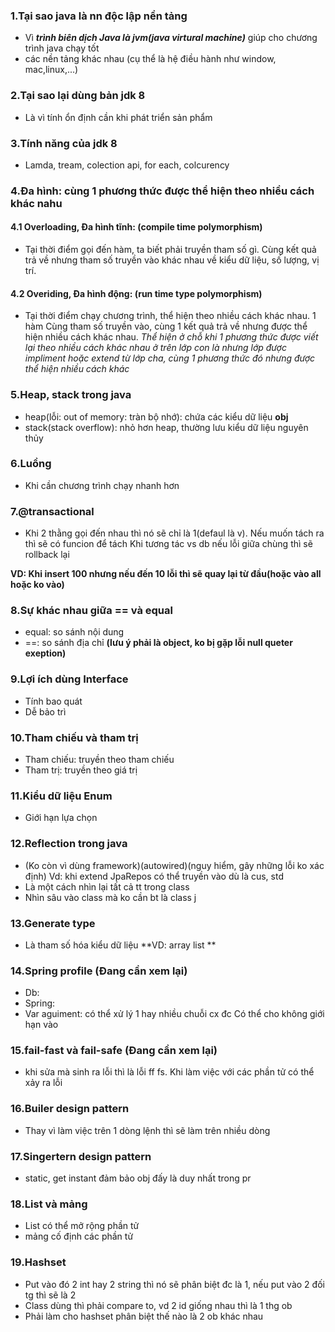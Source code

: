 ### 1.Tại sao java là nn độc lập nền tảng

- Vì *__trình biên dịch Java là jvm(java virtural machine)__* giúp cho chương trình java chạy tốt 
- các nền tảng khác nhau (cụ thể là hệ điều hành như window, mac,linux,...)

### 2.Tại sao lại dùng bản jdk 8 

- Là vì tính ổn định cần khi phát triển sản phẩm

### 3.Tính năng của jdk 8

- Lamda, tream, colection api, for each, colcurency

### 4.Đa hình: cùng 1 phương thức được thể hiện theo nhiều cách khác nahu
#### 4.1 Overloading, Đa hình tĩnh: (compile time polymorphism)

- Tại thời điểm gọi đến hàm,  ta biết phải truyền tham số gì. Cùng kết quả trả về nhưng tham số truyền vào khác nhau về kiểu dữ liệu, số lượng, vị trí.

#### 4.2 Overiding, Đa hình động: (run time type polymorphism)

- Tại thời điểm chạy chương trình, thể hiện theo nhiều cách khác nhau. 1 hàm Cùng tham số truyền vào, cùng 1 kết quả trả về nhưng được thể hiện nhiều cách khác nhau. 
*Thể hiện ở chỗ khi 1 phương thức được viết lại theo nhiều cách khác nhau ở trên lớp con là nhưng lớp được impliment hoặc extend từ lớp cha, 
cùng 1 phương thức đó nhưng được thể hiện nhiều cách khác* 

### 5.Heap, stack trong java

- heap(lỗi: out of memory: tràn bộ nhớ): chứa các kiểu dữ liệu **obj**  
- stack(stack overflow): nhỏ hơn heap, thường lưu kiểu dữ liệu nguyên thủy

### 6.Luồng

- Khi cần chương trình chạy nhanh hơn

### 7.@transactional

- Khi 2 thằng gọi đến nhau thì nó sẽ chỉ là 1(defaul là v). Nếu muốn tách ra thì sẽ có funcion để tách
Khi tương tác vs db nếu lỗi giữa chùng thì sẽ rollback lại

**VD: Khi insert 100 nhưng nếu đến 10 lỗi thì sẽ quay lại từ đầu(hoặc vào all hoặc ko vào)**

### 8.Sự khác nhau giữa == và equal

- equal: so sánh nội dung
- ==: so sánh địa chỉ **(lưu ý phải là object, ko bị gặp lỗi null queter exeption)**

### 9.Lợi ích dùng Interface

- Tính bao quát
- Dễ bảo trì

### 10.Tham chiếu và tham trị

- Tham chiếu: truyền theo tham chiếu
- Tham trị: truyền theo giá trị

### 11.Kiểu dữ liệu Enum

- Giới hạn lựa chọn

### 12.Reflection trong java

- (Ko còn vì dùng framework)(autowired)(nguy hiểm, gây những lỗi ko xác định)
Vd: khi extend JpaRepos có thể truyền vào dù là cus, std
- Là một cách nhìn lại tất cả tt trong class
- Nhìn sâu vào class mà ko cần bt là class j

### 13.Generate type
- Là tham số hóa kiểu dữ liệu
**VD: array list **

### 14.Spring profile (Đang cần xem lại)
- Db:
- Spring: 
- Var aguiment: có thể xử lý 1 hay nhiều chuỗi cx đc
Có thể cho không giới hạn vào

### 15.fail-fast và fail-safe (Đang cần xem lại)
- khi sửa mà sinh ra lỗi thì là lỗi ff fs. Khi làm việc với các phần tử có thể xảy ra lỗi

### 16.Builer design pattern
- Thay vì làm việc trên 1 dòng lệnh thì sẽ làm trên nhiều dòng

### 17.Singertern design pattern
- static, get instant đảm bảo obj đấy là duy nhất trong pr

### 18.List và mảng
- List có thể mở rộng phần tử
- mảng cố định các phần tử

### 19.Hashset
- Put vào đó 2 int hay 2 string thì nó sẽ phân biệt đc là 1, nếu put vào 2 đối tg thì sẽ là 2
- Class dùng thì phải compare to, vd 2 id giống nhau thì là 1 thg ob
- Phải làm cho hashset phân biệt thế nào là 2 ob khác nhau

